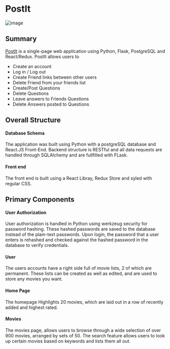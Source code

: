 # PostIt

![image](https://user-images.githubusercontent.com/74742629/130109401-dc08c884-f8be-45fb-9618-35bf0ddc9633.png)

## Summary

[PostIt](https://gopostit.herokuapp.com/login) is a single-page web application using Python, Flask, PostgreSQL and React/Redux. PostIt allows users to

* Create an account
* Log in / Log out
* Create Friend links between other users
* Delete Friend from your friends list
* Create/Post Questions
* Delete Questions
* Leave answers to Friends Questions
* Delete Answers posted to Questions

## Overall Structure

#### Database Schema
<!-- ![DatabaseSchema](./planning/db-schema.png) -->
<!-- #### Back end -->
The application was built using Python with a postgreSQL database and React.JS Front-End. Backend structure is RESTful and all data requests are handled through SQLAlchemy and are fullfilled with FLask.

#### Front end 
The front end is built using a React Libray, Redux Store and syled with regular CSS.

## Primary Components
<!--  -->
#### User Authorization
User authorization is handled in Python using werkzeug security for password hashing. These hashed passwords are saved to the database instead of the plain-text passwords. Upon login, the password that a user enters is rehashed and checked against the hashed password in the database to verify credentials.

<!-- ![sign-in](https://user-images.githubusercontent.com/74742629/114245089-bc97b800-995d-11eb-9903-05bbeb7e4ba3.png) -->

#### User 
<!-- ![user-profile](https://user-images.githubusercontent.com/74742629/114245017-9540eb00-995d-11eb-9f6a-6aabbdf91620.png) -->

The users accounts have a right side full of movie lists, 2 of which are permanent. These lists can be created as well as edited, and are used to store any movies you want. 



#### Home Page
<!-- ![home-page](https://user-images.githubusercontent.com/74742629/114245120-d0dbb500-995d-11eb-8a98-c7880a17342e.png) -->

The homepage Highlights 20 movies, which are laid out in a row of recently added and highest rated.

#### Movies
<!-- ![movies](https://user-images.githubusercontent.com/74742629/114244841-3b402580-995d-11eb-9f68-fdf835644e18.png) -->

The movies page, allows users to browse through a wide selection of over 900 movies, arranged by sets of 50.
The search feature allows users to look up certain movies based on keywords and lists them all out.




